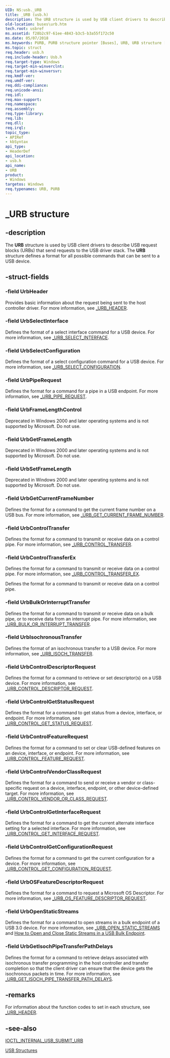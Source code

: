 ```yaml
---
UID: NS:usb._URB
title: _URB (usb.h)
description: The URB structure is used by USB client drivers to describe USB request blocks (URBs) that send requests to the USB driver stack. The URB structure defines a format for all possible commands that can be sent to a USB device.
old-location: buses\urb.htm
tech.root: usbref
ms.assetid: f28b2c97-61ee-4843-b3c5-b3a55f172c50
ms.date: 05/07/2018
ms.keywords: PURB, PURB structure pointer [Buses], URB, URB structure [Buses], _URB, buses.urb, usb/PURB, usb/URB, usbstrct_20441a98-258d-44d2-b414-67b336a44fac.xml
ms.topic: struct
req.header: usb.h
req.include-header: Usb.h
req.target-type: Windows
req.target-min-winverclnt: 
req.target-min-winversvr: 
req.kmdf-ver: 
req.umdf-ver: 
req.ddi-compliance: 
req.unicode-ansi: 
req.idl: 
req.max-support: 
req.namespace: 
req.assembly: 
req.type-library: 
req.lib: 
req.dll: 
req.irql: 
topic_type:
- APIRef
- kbSyntax
api_type:
- HeaderDef
api_location:
- usb.h
api_name:
- URB
product:
- Windows
targetos: Windows
req.typenames: URB, PURB
---
```


# _URB structure


## -description


The <b>URB</b> structure is used by USB client drivers to describe USB request blocks (URBs) that send requests to the USB driver stack. The <b>URB</b> structure defines a format for all possible commands that can be sent to a USB device.


## -struct-fields




### -field UrbHeader

Provides basic information about the request being sent to the host controller driver. For more information, see <a href="https://msdn.microsoft.com/library/windows/hardware/ff540409">_URB_HEADER</a>.


### -field UrbSelectInterface

Defines the format of a select interface command for a USB device. For more information, see <a href="https://msdn.microsoft.com/library/windows/hardware/ff540425">_URB_SELECT_INTERFACE</a>.


### -field UrbSelectConfiguration

Defines the format of a select configuration command for a USB device. For more information, see <a href="https://msdn.microsoft.com/library/windows/hardware/ff540422">_URB_SELECT_CONFIGURATION</a>.


### -field UrbPipeRequest

Defines the format for a command for a  pipe in a USB endpoint. For more information, see <a href="https://msdn.microsoft.com/library/windows/hardware/ff540419">_URB_PIPE_REQUEST</a>.


### -field UrbFrameLengthControl

Deprecated in Windows 2000 and later operating systems and is not supported by Microsoft. Do not use. 


### -field UrbGetFrameLength

Deprecated in Windows 2000 and later operating systems and is not supported by Microsoft. Do not use. 


### -field UrbSetFrameLength

Deprecated in Windows 2000 and later operating systems and is not supported by Microsoft. Do not use. 


### -field UrbGetCurrentFrameNumber

Defines the format for a command to get the current frame number on a USB bus. For more information, see <a href="https://msdn.microsoft.com/library/windows/hardware/ff540401">_URB_GET_CURRENT_FRAME_NUMBER</a>.


### -field UrbControlTransfer

Defines the format for a command to transmit or receive data on a control pipe. For more information, see <a href="https://msdn.microsoft.com/library/windows/hardware/ff540384">_URB_CONTROL_TRANSFER</a>.


### -field UrbControlTransferEx

Defines the format for a command to transmit or receive data on a control pipe. For more information, see <a href="https://msdn.microsoft.com/library/windows/hardware/ff540387">_URB_CONTROL_TRANSFER_EX</a>.

Defines the format for a command to transmit or receive data on a control pipe. 


### -field UrbBulkOrInterruptTransfer

Defines the format for a command to transmit or receive data on a bulk pipe, or to receive data from an interrupt pipe. For more information, see <a href="https://msdn.microsoft.com/library/windows/hardware/ff540352">_URB_BULK_OR_INTERRUPT_TRANSFER</a>.


### -field UrbIsochronousTransfer

Defines the format of an isochronous transfer to a USB device. For more information, see <a href="https://msdn.microsoft.com/library/windows/hardware/ff540414">_URB_ISOCH_TRANSFER</a>.


### -field UrbControlDescriptorRequest

Defines the format for a command to retrieve or set descriptor(s) on a USB device. For more information, see <a href="https://msdn.microsoft.com/library/windows/hardware/ff540357">_URB_CONTROL_DESCRIPTOR_REQUEST</a>.


### -field UrbControlGetStatusRequest

Defines the format for a command to get status from a device, interface, or endpoint. For more information, see <a href="https://msdn.microsoft.com/library/windows/hardware/ff540378">_URB_CONTROL_GET_STATUS_REQUEST</a>.


### -field UrbControlFeatureRequest

Defines the format for a command to set or clear USB-defined features on an device, interface, or endpoint. For more information, see <a href="https://msdn.microsoft.com/library/windows/hardware/ff540361">_URB_CONTROL_FEATURE_REQUEST</a>.


### -field UrbControlVendorClassRequest

Defines the format for a command to send or receive a vendor or class-specific request on a device, interface, endpoint, or other device-defined target. For more information, see <a href="https://msdn.microsoft.com/library/windows/hardware/ff540393">_URB_CONTROL_VENDOR_OR_CLASS_REQUEST</a>.


### -field UrbControlGetInterfaceRequest

Defines the format for a command to get the current alternate interface setting for a selected interface. For more information, see <a href="https://msdn.microsoft.com/library/windows/hardware/ff540373">_URB_CONTROL_GET_INTERFACE_REQUEST</a>.


### -field UrbControlGetConfigurationRequest

Defines the format for a command to get the current configuration for a device. For more information, see <a href="https://msdn.microsoft.com/library/windows/hardware/ff540365">_URB_CONTROL_GET_CONFIGURATION_REQUEST</a>.


### -field UrbOSFeatureDescriptorRequest

Defines the format for a command to request a Microsoft OS Descriptor. For more information, see <a href="https://msdn.microsoft.com/library/windows/hardware/ff540417">_URB_OS_FEATURE_DESCRIPTOR_REQUEST</a>.


### -field UrbOpenStaticStreams

Defines the format for a command to open streams in a bulk endpoint of a USB 3.0 device. For more information, see <a href="https://msdn.microsoft.com/library/windows/hardware/hh406294">_URB_OPEN_STATIC_STREAMS</a> and <a href="https://msdn.microsoft.com/library/windows/hardware/hh450846">How to Open and Close Static Streams in a USB Bulk Endpoint</a>.


### -field UrbGetIsochPipeTransferPathDelays

Defines the format for a command to retrieve delays associated with isochronous transfer programming in the host controller and transfer completion so that the client driver can ensure that the device gets the isochronous packets in time. 
For more information, see <a href="https://msdn.microsoft.com/70B74088-C537-4104-A535-F41A24BB72A5">_URB_GET_ISOCH_PIPE_TRANSFER_PATH_DELAYS</a>.


## -remarks



For information about the function codes to set in each structure, see <a href="https://msdn.microsoft.com/library/windows/hardware/ff540409">_URB_HEADER</a>.




## -see-also




<a href="https://msdn.microsoft.com/library/windows/hardware/ff537271">IOCTL_INTERNAL_USB_SUBMIT_URB</a>



<a href="https://msdn.microsoft.com/library/windows/hardware/ff540160">USB Structures</a>
 

 

